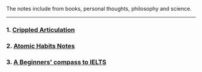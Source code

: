 The notes include from books, personal thoughts, philosophy and science.

---

### 1. [Crippled Articulation](./Crippled%20Articulation..md)
### 2. [Atomic Habits Notes](./Atomic%20Habits.md)
### 3. [A Beginners' compass to IELTS](../guides/IELTS%20resources.md)  